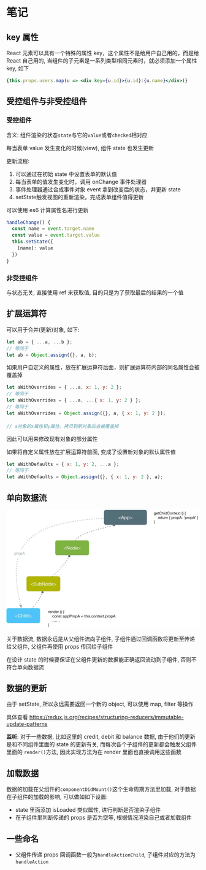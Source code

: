 # 笔记

## key 属性
React 元素可以具有一个特殊的属性 key，这个属性不是给用户自己用的，而是给 React 自己用的, 当组件的子元素是一系列类型相同元素时，就必须添加一个属性 key, 如下

```jsx
{this.props.users.map(u => <div key={u.id}>{u.id}:{u.name}</div>)}
```

## 受控组件与非受控组件

### 受控组件
含义: 组件渲染的状态`state`与它的`value`或者`checked`相对应

每当表单 value 发生变化的时候(view), 组件 state 也发生更新

更新流程:
1. 可以通过在初始 state 中设置表单的默认值
2. 每当表单的值发生变化时，调用 onChange 事件处理器
3. 事件处理器通过合成事件对象 event 拿到改变后的状态，并更新 state
4. setState触发视图的重新渲染，完成表单组件值得更新

可以使用 es6 计算属性名进行更新

```javascript
handleChange() {
  const name = event.target.name
  const value = event.target.value
  this.setState({
    [name]: value
  })
}
```

### 非受控组件

与状态无关, 直接使用 ref 来获取值, 目的只是为了获取最后的结果的一个值

## 扩展运算符

可以用于合并(更新)对象, 如下:
```javascript
let ab = { ...a, ...b };
// 等同于
let ab = Object.assign({}, a, b);
```

如果用户自定义的属性，放在扩展运算符后面，则扩展运算符内部的同名属性会被覆盖掉
```javascript
let aWithOverrides = { ...a, x: 1, y: 2 };
// 等同于
let aWithOverrides = { ...a, ...{ x: 1, y: 2 } };
// 等同于
let aWithOverrides = Object.assign({}, a, { x: 1, y: 2 });

// a对象的x属性和y属性，拷贝到新对象后会被覆盖掉
```
因此可以用来修改现有对象的部分属性

如果将自定义属性放在扩展运算符前面, 变成了设置新对象的默认属性值
```javascript
let aWithDefaults = { x: 1, y: 2, ...a };
// 等同于
let aWithDefaults = Object.assign({}, { x: 1, y: 2 }, a);
```

## 单向数据流

![单向数据流](react组件传递.jpeg)

关于数据流, 数据永远是从父组件流向子组件, 子组件通过回调函数将更新至传递给父组件, 父组件再使用 props 传回给子组件

在设计 state 的时候要保证在父组件更新的数据能正确返回流动到子组件, 否则不符合单向数据流

## 数据的更新

由于 setState, 所以永远需要返回一个新的 object, 可以使用 map, filter 等操作

具体查看 https://redux.js.org/recipes/structuring-reducers/immutable-update-patterns

**监听**: 对于一些数据, 比如这里的 credit, debit 和 balance 数据, 由于他们的更新是和不同组件里面的 state 的更新有关, 而每次各个子组件的更新都会触发父组件里面的 `render()`方法, 因此实现方法为在 render 里面也直接调用这些函数

## 加载数据

数据的加载在父组件的`componentDidMount()`这个生命周期方法里加载, 对于数据在子组件的加载的影响, 可以做如如下设置:
- state 里面添加 isLoaded 类似属性, 进行判断是否渲染子组件
- 在子组件里判断传递的 props 是否为空等, 根据情况渲染自己或者加载组件

## 一些命名
- 父组件传递 props 回调函数一般为`handleActionChild`, 子组件对应的方法为`handleAction`